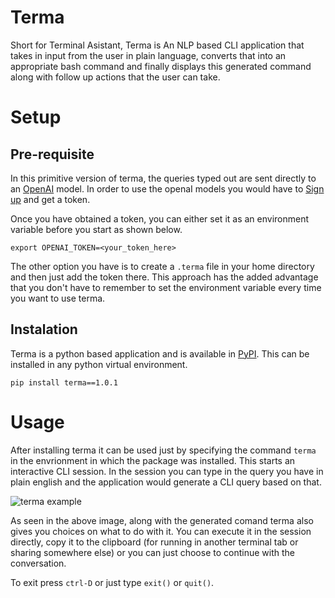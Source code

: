 # Terma 
Short for Terminal Asistant, Terma is An NLP based CLI application that takes in input from the user in plain language, converts that into an appropriate bash command and finally displays this generated command along with follow up actions that the user can take. 

# Setup

## Pre-requisite
In this primitive version of terma, the queries typed out are sent directly to an [OpenAI](https://openai.com/) model. In order to use the openaI models you would have to [Sign up](https://platform.openai.com/signup) and get a token. 

Once you have obtained a token, you can either set it as an environment variable before you start as shown below. 
```
export OPENAI_TOKEN=<your_token_here>
```
The other option you have is to create a `.terma` file in your home directory and then just add the token there. This approach has the added advantage that you don't have to remember to set the environment variable every time you want to use terma. 

## Instalation
Terma is a python based application and is available in [PyPI](https://pypi.org/project/terma/1.0.1/). This can be installed in any python virtual environment.
```
pip install terma==1.0.1
```

# Usage 
After installing terma it can be used just by specifying the command `terma` in the envrionment in which the package was installed. This starts an interactive CLI session. In the session you can type in the query you have in plain english and the application would generate a CLI query based on that.

![terma example](https://media.giphy.com/media/v1.Y2lkPTc5MGI3NjExMzhiNDYxODRkMDAzNTFiNjFjZWUxMGNiM2UxNDc0NzlkODMwNjNmMCZjdD1n/fLIHvZfthjK3GYSxJx/giphy.gif)

As seen in the above image, along with the generated comand terma also gives you choices on what to do with it. You can execute it in the session directly, copy it to the clipboard (for running in another terminal tab or sharing somewhere else) or you can just choose to continue with the conversation. 

To exit press `ctrl-D` or just type `exit()` or `quit()`. 
